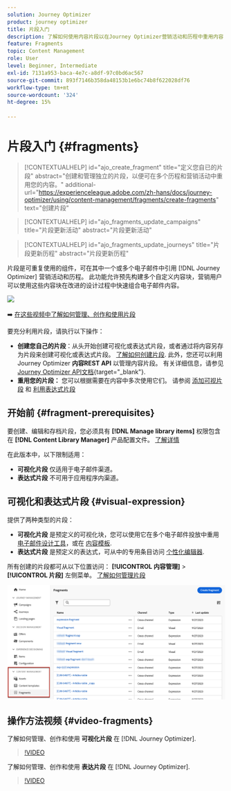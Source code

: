 ```yaml
---
solution: Journey Optimizer
product: journey optimizer
title: 片段入门
description: 了解如何使用内容片段以在Journey Optimizer营销活动和历程中重用内容
feature: Fragments
topic: Content Management
role: User
level: Beginner, Intermediate
exl-id: 7131a953-baca-4e7c-a8df-97c0bd6ac567
source-git-commit: 893f7146b358da48153b1e6bc74b8f622028df76
workflow-type: tm+mt
source-wordcount: '324'
ht-degree: 15%

---
```


# 片段入门 {#fragments}

>[!CONTEXTUALHELP]
>id="ajo_create_fragment"
>title="定义您自已的片段"
>abstract="创建和管理独立的片段，以便可在多个历程和营销活动中重用您的内容。"
>additional-url="https://experienceleague.adobe.com/zh-hans/docs/journey-optimizer/using/content-management/fragments/create-fragments" text="创建片段"

>[!CONTEXTUALHELP]
>id="ajo_fragments_update_campaigns"
>title="片段更新活动"
>abstract="片段更新活动"

>[!CONTEXTUALHELP]
>id="ajo_fragments_update_journeys"
>title="片段更新历程"
>abstract="片段更新历程"

片段是可重复使用的组件，可在其中一个或多个电子邮件中引用 [!DNL Journey Optimizer] 营销活动和历程。 此功能允许预先构建多个自定义内容块，营销用户可以使用这些内容块在改进的设计过程中快速组合电子邮件内容。

![](../rn/assets/do-not-localize/fragments.gif)

➡️ [在这些视频中了解如何管理、创作和使用片段](#video-fragments)

要充分利用片段，请执行以下操作：

* **创建您自己的片段**：从头开始创建可视化或表达式片段，或者通过将内容另存为片段来创建可视化或表达式片段。 [了解如何创建片段](#create-fragments). 此外，您还可以利用Journey Optimizer **内容REST API** 以管理内容片段。 有关详细信息，请参见 [Journey Optimizer API文档](https://developer.adobe.com/journey-optimizer-apis/references/content/){target="_blank"}.
* **重用您的片段：** 您可以根据需要在内容中多次使用它们。 请参阅 [添加可视片段](../email/use-visual-fragments.md) 和 [利用表达式片段](../personalization/use-expression-fragments.md)

## 开始前 {#fragment-prerequisites}

要创建、编辑和存档片段，您必须具有 **[!DNL Manage library items]** 权限包含在 **[!DNL Content Library Manager]** 产品配置文件。 [了解详情](../administration/ootb-product-profiles.md#content-library-manager)

在此版本中，以下限制适用：

* **可视化片段** 仅适用于电子邮件渠道。
* **表达式片段** 不可用于应用程序内渠道。

## 可视化和表达式片段 {#visual-expression}

提供了两种类型的片段：

* **可视化片段** 是预定义的可视化块，您可以使用它在多个电子邮件投放中重用 [电子邮件设计工具](../email/get-started-email-design.md)，或在 [内容模板](../email/use-email-templates.md).
* **表达式片段** 是预定义的表达式，可从中的专用条目访问 [个性化编辑器](../personalization/personalization-build-expressions.md).

所有创建的片段都可从以下位置访问： **[!UICONTROL 内容管理]** > **[!UICONTROL 片段]**  左侧菜单。 [了解如何管理片段](../content-management/manage-fragments.md)

![](assets/fragment-list.png)

## 操作方法视频 {#video-fragments}

了解如何管理、创作和使用 **可视化片段** 在 [!DNL Journey Optimizer].

>[!VIDEO](https://video.tv.adobe.com/v/3419932/?quality=12)

了解如何管理、创作和使用 **表达片段** 在 [!DNL Journey Optimizer].

>[!VIDEO](https://video.tv.adobe.com/v/3424587/?quality=12)
